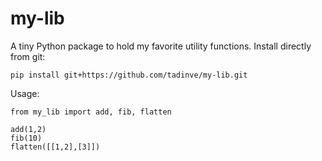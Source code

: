 # my-lib

A tiny Python package to hold my favorite utility functions. Install directly from git:

    pip install git+https://github.com/tadinve/my-lib.git

Usage:

    from my_lib import add, fib, flatten

    add(1,2)
    fib(10)
    flatten([[1,2],[3]])

